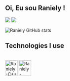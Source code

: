 ##  Oi, Eu sou Raniely !

<div> 
  
  <a href="https://instagram.com/cod.ranielyxs?igshid=ZDdkNTZiNTM=" target="_blank"><img src="https://img.shields.io/badge/-Instagram-%23E4405F?style=for-the-badge&logo=instagram&logoColor=white" target="_blank"></a>
  <a href = "mailto:ranielyvitoriadasilva62@gmail.com"><img src="https://img.shields.io/badge/-Gmail-%23333?style=for-the-badge&logo=gmail&logoColor=red" target="_blank"></a>
  
</div>

![Raniely GitHub stats](https://github-readme-stats.vercel.app/api?username=ranielyxs_icons=true&theme=gruvbox&count_private=true)


## Technologies I use
<div style="display: inline_block"><br>
  <img align="center" alt="Raniely-C++" height="50" width="40" src="https://cdn.jsdelivr.net/gh/devicons/devicon/icons/c++/c++-original-wordmark.svg" />
  <img align="center" alt="Raniely-Python" height="50" width="40" src="https://cdn.jsdelivr.net/gh/devicons/devicon/icons/python/python-original-wordmark.svg" /
</div>

  ##

